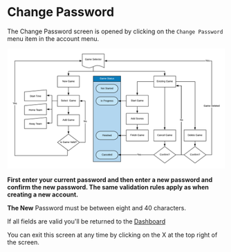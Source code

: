 # Change Password



The Change Password screen is opened by clicking on the `Change Password` menu item in the account menu.

![](../../../../../.gitbook/assets/image%20%2819%29.png)

**First enter your current password and then enter a new password and confirm the new password. The same validation rules apply as when creating a new account.**

**The New** Password must be between eight and 40 characters. 

If all fields are valid you'll be returned to the [Dashboard](../)

You can exit this screen at any time by clicking on the X at the top right of the screen.


